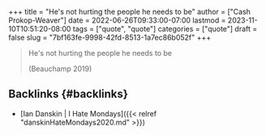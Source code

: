+++
title = "He's not hurting the people he needs to be"
author = ["Cash Prokop-Weaver"]
date = 2022-06-26T09:33:00-07:00
lastmod = 2023-11-10T10:51:20-08:00
tags = ["quote", "quote"]
categories = ["quote"]
draft = false
slug = "7bf163fe-9998-42fd-8513-1a7ec86b052f"
+++

> He's not hurting the people he needs to be
>
> (Beauchamp 2019)


## Backlinks {#backlinks}

-   [Ian Danskin | I Hate Mondays]({{< relref "danskinHateMondays2020.md" >}})
